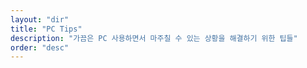 ```yaml
---
layout: "dir"
title: "PC Tips"
description: "가끔은 PC 사용하면서 마주칠 수 있는 상황을 해결하기 위한 팁들"
order: "desc"
---
```

